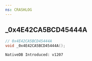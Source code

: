 ```yaml
---
ns: CRASHLOG
---
```

## _0x4E42CA5BCD45444A

```c
// 0x4E42CA5BCD45444A
void _0x4E42CA5BCD45444A();
```

```
NativeDB Introduced: v1207
```

